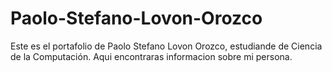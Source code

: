 # Paolo-Stefano-Lovon-Orozco
Este es el portafolio de Paolo Stefano Lovon Orozco, estudiande de Ciencia de la Computación. Aqui encontraras informacion sobre mi persona.
